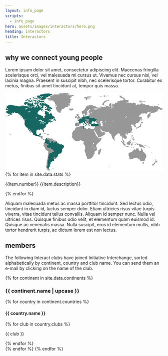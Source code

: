 ```yaml
---
layout: info_page
scripts:
  - info_page
hero: assets/images/interactors/hero.png
heading: interactors
title: Interactors
---
```


## why we connect young people

Lorem ipsum dolor sit amet, consectetur adipiscing elit. Maecenas fringilla scelerisque orci, vel malesuada mi cursus ut. Vivamus nec cursus nisi, vel lacinia magna. Praesent in suscipit nibh, nec scelerisque tortor. Curabitur ex metus, finibus sit amet tincidunt at, tempor quis massa.


<div class="normal-spacing full-width video">
  <img src="assets/images/interactors/world.svg" class="prominent-image" />
</div>

<div class="column-layout normal-spacing">
{% for item in site.data.stats %}
<p class="stats">
{{item.number}} {{item.description}}
</p>
{% endfor %}
</div>

Aliquam malesuada metus ac massa porttitor tincidunt. Sed lectus odio, tincidunt in diam id, luctus semper dolor. Etiam ultricies risus vitae turpis viverra, vitae tincidunt tellus convallis. Aliquam id semper nunc. Nulla vel ultrices risus. Quisque finibus odio velit, et elementum quam euismod id. Quisque ac venenatis massa. Nulla suscipit, eros id elementum mollis, nibh tortor hendrerit turpis, ac dictum lorem est non lectus.

## members

The following Interact clubs have joined Initiative Interchange, sorted alphabetically by continent, country and club name. You can send them an e-mail by clicking on the name of the club.

{% for continent in site.data.continents %}
<h3 class="continent-heading text text-center normal-spacing">
{{ continent.name | upcase }}
</h3>
{% for country in continent.countries %}
<h4 class="country-heading text text-center small-spacing">
{{ country.name }}
</h4>

<div class="column-layout small-spacing">
{% for club in country.clubs %}
<p class="no-spacing text text-center">{{ club }}</p>
{% endfor %}
</div>
{% endfor %}
{% endfor %}